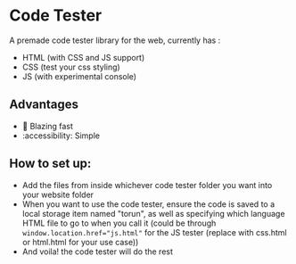 # Code Tester
A premade code tester library for the web, currently has : 
* HTML (with CSS and JS support)
* CSS (test your css styling)
* JS (with experimental console)
  
## Advantages
* 🚀 Blazing fast
* :accessibility: Simple
## How to set up:
* Add the files from inside whichever code tester folder you want into your website folder
* When you want to use the code tester, ensure the code is saved to a local storage item named "torun", as well as specifying which language HTML file to go to when you call it (could be through `window.location.href="js.html"` for the JS tester (replace with css.html or html.html for your use case))
* And voila! the code tester will do the rest
